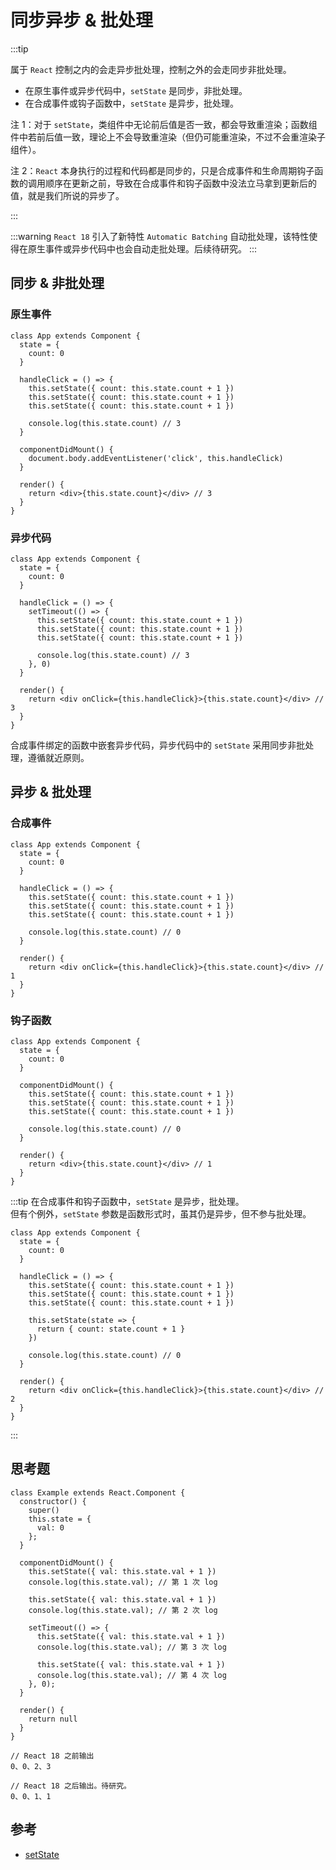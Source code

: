# 同步异步 & 批处理

:::tip

属于 `React` 控制之内的会走异步批处理，控制之外的会走同步非批处理。

- 在原生事件或异步代码中，`setState` 是同步，非批处理。
- 在合成事件或钩子函数中，`setState` 是异步，批处理。

注 1：对于 `setState`，类组件中无论前后值是否一致，都会导致重渲染；函数组件中若前后值一致，理论上不会导致重渲染（但仍可能重渲染，不过不会重渲染子组件）。

注 2：`React` 本身执行的过程和代码都是同步的，只是合成事件和生命周期钩子函数的调用顺序在更新之前，导致在合成事件和钩子函数中没法立马拿到更新后的值，就是我们所说的异步了。

:::

:::warning
`React 18` 引入了新特性 `Automatic Batching` 自动批处理，该特性使得在原生事件或异步代码中也会自动走批处理。后续待研究。
:::

## 同步 & 非批处理

### 原生事件

```
class App extends Component {
  state = { 
    count: 0 
  }

  handleClick = () => {
    this.setState({ count: this.state.count + 1 })
    this.setState({ count: this.state.count + 1 }) 
    this.setState({ count: this.state.count + 1 })  

    console.log(this.state.count) // 3
  }

  componentDidMount() {
    document.body.addEventListener('click', this.handleClick)
  }

  render() {
    return <div>{this.state.count}</div> // 3
  }
}
```

### 异步代码

```
class App extends Component {
  state = { 
    count: 0 
  }

  handleClick = () => {
    setTimeout(() => {
      this.setState({ count: this.state.count + 1 })
      this.setState({ count: this.state.count + 1 }) 
      this.setState({ count: this.state.count + 1 })  
      
      console.log(this.state.count) // 3
    }, 0)
  }

  render() {
    return <div onClick={this.handleClick}>{this.state.count}</div> // 3
  }
}
```

合成事件绑定的函数中嵌套异步代码，异步代码中的 `setState` 采用同步非批处理，遵循就近原则。

## 异步 & 批处理

### 合成事件

```
class App extends Component {
  state = { 
    count: 0 
  }

  handleClick = () => {
    this.setState({ count: this.state.count + 1 })
    this.setState({ count: this.state.count + 1 }) 
    this.setState({ count: this.state.count + 1 })  
    
    console.log(this.state.count) // 0
  }

  render() {
    return <div onClick={this.handleClick}>{this.state.count}</div> // 1
  }
}
```

### 钩子函数

```
class App extends Component {
  state = { 
    count: 0 
  }

  componentDidMount() {
    this.setState({ count: this.state.count + 1 })
    this.setState({ count: this.state.count + 1 }) 
    this.setState({ count: this.state.count + 1 })  
    
    console.log(this.state.count) // 0
  }

  render() {
    return <div>{this.state.count}</div> // 1
  }
}
```

:::tip
在合成事件和钩子函数中，`setState` 是异步，批处理。  
但有个例外，`setState` 参数是函数形式时，虽其仍是异步，但不参与批处理。

```
class App extends Component {
  state = { 
    count: 0 
  }

  handleClick = () => {
    this.setState({ count: this.state.count + 1 })
    this.setState({ count: this.state.count + 1 }) 
    this.setState({ count: this.state.count + 1 })

    this.setState(state => {
      return { count: state.count + 1 }
    })  
    
    console.log(this.state.count) // 0
  }

  render() {
    return <div onClick={this.handleClick}>{this.state.count}</div> // 2
  }
}
```

:::

## 思考题

```
class Example extends React.Component {
  constructor() {
    super()
    this.state = {
      val: 0
    };
  }

  componentDidMount() {
    this.setState({ val: this.state.val + 1 })
    console.log(this.state.val); // 第 1 次 log

    this.setState({ val: this.state.val + 1 })
    console.log(this.state.val); // 第 2 次 log

    setTimeout(() => {
      this.setState({ val: this.state.val + 1 })
      console.log(this.state.val); // 第 3 次 log

      this.setState({ val: this.state.val + 1 })
      console.log(this.state.val); // 第 4 次 log
    }, 0);
  }

  render() {
    return null
  }
}

// React 18 之前输出
0、0、2、3

// React 18 之后输出。待研究。
0、0、1、1
```

## 参考

- [setState](https://jolylai.github.io/notebook-react/react/setState.html)
